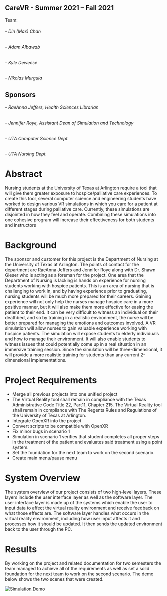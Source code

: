 CareVR - Summer 2021 – Fall 2021
------
Team:
###### - Din (Max) Chan
###### - Adam Albawab
###### - Kyle Deweese
###### - Nikolas Murguia

## Sponsors
###### - RaeAnna Jeffers, Health Sciences Librarian 
###### - Jennifer Roye, Assistant Dean of Simulation and Technology 
###### - UTA Computer Science Dept. 
###### - UTA Nursing Dept. 

# Abstract
Nursing students at the University of Texas at Arlington require a tool that will give them greater exposure to hospice/palliative care experiences. To create this tool, several computer science and engineering students have worked to design various VR simulations in which you care for a patient at different stages during palliative care. Currently, these simulations are disjointed in how they feel and operate. Combining these simulations into one cohesive program will increase their effectiveness for both students and instructors 

# Background
The sponsor and customer for this project is the Department of Nursing at the University of Texas at Arlington. The points of contact for the department are RaeAnna Jeffers and Jennifer Roye along with Dr. Shawn Gieser who is acting as a foreman for the project. One area that the Department of Nursing is lacking is hands on experience for nursing students working with hospice patients. This is an area of nursing that is challenging to work in, and by having experience prior to graduating, nursing students will be much more prepared for their careers. Gaining experience will not only help the nurses manage hospice care in a more positive manner, but it will also make them more effective for easing the patient to their end. It can be very difficult to witness an individual on their deathbed, and so by training in a realistic environment, the nurse will be better prepared for managing the emotions and outcomes involved. A VR simulation will allow nurses to gain valuable experience working with hospice patients. The simulation will expose students to elderly individuals and how to manage their environment. It will also enable students to witness issues that could potentially come up in a real situation in an immersive training session. Since the simulation will be three-dimensional, it will provide a more realistic training for students than any current 2-dimensional implementations. 

# Project Requirements
- Merge all previous projects into one unified project 
- The Virtual Reality tool shall remain in compliance with the Texas Administrative Code Title 22, Part11, Chapter 215. The Virtual Reality tool shall remain in compliance with The Regents Rules and Regulations of the University of Texas at Arlington. 
- Integrate OpenXR into the project 
- Convert scripts to be compatible with OpenXR 
- Fix minor bugs in scenario 1 
- Simulation in scenario 1 verifies that student completes all proper steps in the treatment of the patient and evaluates said treatment using a point system. 
- Set the foundation for the next team to work on the second scenario. 
- Create main menu/pause menu 
 
# System Overview
The system overview of our project consists of two high-level layers. These layers include the user interface layer as well as the software layer. The user interface layer is made up of the systems which enable the user to input data to affect the virtual reality environment and receive feedback on what those effects are. The software layer handles what occurs in the virtual reality environment, including how user input affects it and processes how it should be updated. It then sends the updated environment back to the user through the PC. 

# Results
By working on the project and related documentation for two semesters the team managed to achieve all of the requirements as well as set a solid foundation for the next team to work on the second scenario. The demo below shows the two scenes that were created.


[![Simulation Demo](https://img.youtube.com/vi/cJNyMeZkcU4/maxresdefault.jpg)](https://www.youtube.com/watch?v=cJNyMeZkcU4 "CareVr Simulation Demo")
